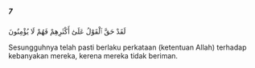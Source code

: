 ##### 7

<span class="ayah">لَقَدْ حَقَّ ٱلْقَوْلُ عَلَىٰٓ أَكْثَرِهِمْ فَهُمْ لَا يُؤْمِنُونَ</span>

<span class="ayah_translation">Sesungguhnya telah pasti berlaku perkataan (ketentuan Allah) terhadap kebanyakan mereka, kerena mereka tidak beriman.</span>
